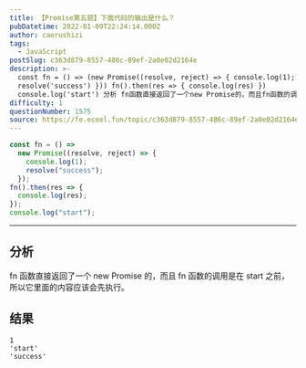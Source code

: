```yaml
---
title: 【Promise第五题】下面代码的输出是什么？
pubDatetime: 2022-01-09T22:24:14.000Z
author: caorushizi
tags:
  - JavaScript
postSlug: c363d879-8557-486c-89ef-2a0e02d2164e
description: >-
  const fn = () => (new Promise((resolve, reject) => { console.log(1);
  resolve('success') })) fn().then(res => { console.log(res) })
  console.log('start') 分析 fn函数直接返回了一个new Promise的，而且fn函数的调用是在start之前，所以
difficulty: 1
questionNumber: 1575
source: https://fe.ecool.fun/topic/c363d879-8557-486c-89ef-2a0e02d2164e
---
```


```js
const fn = () =>
  new Promise((resolve, reject) => {
    console.log(1);
    resolve("success");
  });
fn().then(res => {
  console.log(res);
});
console.log("start");
```

---

## 分析

fn 函数直接返回了一个 new Promise 的，而且 fn 函数的调用是在 start 之前，所以它里面的内容应该会先执行。

## 结果

```
1
'start'
'success'
```
